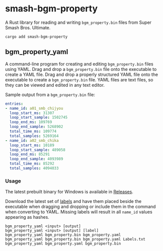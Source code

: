 # smash-bgm-property

A Rust library for reading and writing `bgm_property.bin` files from Super Smash Bros. Ultimate.

```
cargo add smash-bgm-property
```

## bgm_property_yaml

A command-line program for creating and editing `bgm_property.bin` files using YAML. Drag and drop a `bgm_property.bin` file onto the executable to create a YAML file. Drag and drop a properly structured YAML file onto the executable to create a `bgm_property.bin` file. YAML files are text files, so they can be viewed and edited in any text editor.

Sample output from a `bgm_property.bin` file:

```yaml
entries:
- name_id: a01_smb_chijyou
  loop_start_ms: 31307
  loop_start_sample: 1502745
  loop_end_ms: 109769
  loop_end_sample: 5268902
  total_time_ms: 109774
  total_samples: 5269164
- name_id: a02_smb_chika
  loop_start_ms: 10189
  loop_start_sample: 489058
  loop_end_ms: 85291
  loop_end_sample: 4093989
  total_time_ms: 85292
  total_samples: 4094033
```

### Usage

The latest prebuilt binary for Windows is available in [Releases](https://github.com/jam1garner/smash-bgm-property/releases/latest).

Download the latest set of [labels](https://github.com/ultimate-research/param-labels/blob/master/bgm_property/Labels.txt) and have them placed beside the executable when dragging and dropping or include them in the command when converting to YAML. Missing labels will result in all `name_id` values appearing as hashes.

`bgm_property_yaml <input> [output]`<br>
`bgm_property_yaml <input> [output] [label]`<br>
`bgm_property_yaml bgm_property.bin bgm_property.yaml`<br>
`bgm_property_yaml bgm_property.bin bgm_property.yaml Labels.txt`<br>
`bgm_property_yaml bgm_property.yaml bgm_property.bin`<br>
